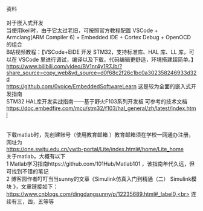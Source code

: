 资料<br>																												
对于嵌入式开发<br>
当使用keil时，由于它太过老旧，可按照官方教程配置 VSCode + Armclang(ARM Compiler 6) + Embedded IDE + Cortex Debug + OpenOCD 的组合<br>
B站视频教程：【VSCode+EIDE 开发 STM32，支持标准库、HAL 库、LL 库，可以在 VSCode 里进行调试，编译以及下载，代码编辑更舒适，环境搭建超简单。】<br>
https://www.bilibili.com/video/BV1nr4y1R7Jb/?share_source=copy_web&vd_source=d0f68c2f26c1bc0a302358246933d32d<br>
https://github.com/0voice/EmbeddedSoftwareLearn          这是较为全面的嵌入式开发指南<br>
STM32 HAL库开发实战指南——基于野火F103系列开发板   可参考的技术文档<br>
https://doc.embedfire.com/mcu/stm32/f103/hal_general/zh/latest/index.html <br>
<br><br>
下载matlab时，先创建账号（使用教育邮箱 ）教育邮箱须在学校一网通办注册，网址为<br>https://one.swjtu.edu.cn/ywtb-portal/Lite/index.html#/home/Lite_home <br>
关于matlab，大概有以下<br>
1  Matlab学习指南https://github.com/101Hub/Matlab101  ，该指南年代久远，但可找到不错的笔记<br>
2  博客园作者叮叮当当sunny的文章《Simulink仿真入门到精通（二） Simulink模块 》，文章链接如下：https://www.cnblogs.com/dingdangsunny/p/12235689.html#_label0,<br>
连续有三，四，五等等
